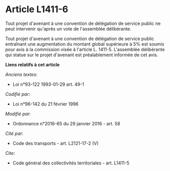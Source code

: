 # Article L1411-6

Tout projet d'avenant à une convention de délégation de service public ne peut intervenir qu'après un vote de l'assemblée
délibérante. 

Tout projet d'avenant à une convention de délégation de service public entraînant une augmentation du montant global
supérieure à 5% est soumis pour avis à la commission visée à l'article L. 1411-5. L'assemblée délibérante qui statue sur le
projet d'avenant est préalablement informée de cet avis.

**Liens relatifs à cet article**

_Anciens textes_:

  - Loi n°93-122 1993-01-29 art. 49-1

_Codifié par_:

  - Loi n°96-142 du 21 février 1996

_Modifié par_:

  - Ordonnance n°2016-65 du 29 janvier 2016 - art. 58

_Cité par_:

  - Code des transports - art. L2121-17-2 (V)

_Cite_:

  - Code général des collectivités territoriales - art. L1411-5
